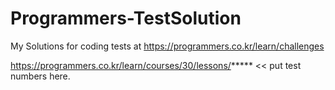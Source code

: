 # Programmers-TestSolution
My Solutions for coding tests at https://programmers.co.kr/learn/challenges

https://programmers.co.kr/learn/courses/30/lessons/***** << put test numbers here.
